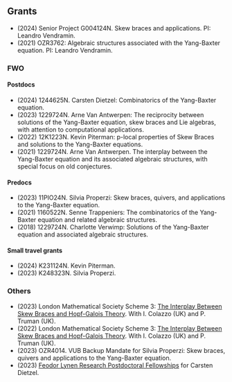 ## Grants 

* (2024) Senior Project G004124N. Skew braces and applications. PI: Leandro Vendramin.
* (2021) OZR3762: Algebraic structures associated with the Yang-Baxter equation. PI: Leandro Vendramin.  

### FWO

#### Postdocs 

* (2024) 1244625N. Carsten Dietzel: Combinatorics of the Yang-Baxter equation.
* (2023) 1229724N. Arne Van Antwerpen: The reciprocity between solutions of the Yang-Baxter equation, skew braces and Lie algebras, with attention to computational applications.
* (2022) 12K1223N. Kevin Piterman: p-local properties of Skew Braces and solutions to the Yang-Baxter equations. 
* (2021) 1229724N. Arne Van Antwerpen. The interplay between the Yang-Baxter equation and its associated algebraic structures, with special focus on old conjectures. 

#### Predocs 

* (2023) 11PIO24N. Silvia Properzi: Skew braces, quivers, and applications to the Yang-Baxter equation. 
* (2021) 1160522N. Senne Trappeniers: The combinatorics of the Yang-Baxter equation and related algebraic structures. 
* (2018) 1229724N. Charlotte Verwimp: Solutions of the Yang-Baxter equation and associated algebraic structures.

#### Small travel grants

* (2024) K231124N. Kevin Piterman.  
* (2023) K248323N. Silvia Properzi.

### Others

* (2023) London Mathematical Society Scheme 3: [The Interplay Between Skew Braces and Hopf-Galois Theory](https://interplaysbhg.github.io/index.html). With I. Colazzo (UK) and P. Truman (UK).  
* (2022) London Mathematical Society Scheme 3: [The Interplay Between Skew Braces and Hopf-Galois Theory](https://interplaysbhg.github.io/index.html). With I. Colazzo (UK) and P. Truman (UK).  
* (2023) OZR4014. VUB Backup Mandate for Silvia Properzi: Skew braces, quivers and applications to the Yang-Baxter equation.
* (2023) [Feodor Lynen Research Postdoctoral Fellowships](https://www.humboldt-foundation.de/en/apply/sponsorship-programmes/feodor-lynen-research-fellowship) for Carsten Dietzel. 
